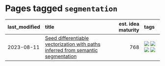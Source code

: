 # Pages tagged `segmentation`

|last_modified|title|est. idea maturity|tags
|:---|:---|---:|:---|
|2023-08-11|[Seed differentiable vectorization with paths inferred from semantic segmentation](../vectorize_anything.md)|768|[![](https://img.shields.io/badge/tag-experimental-3f9741)](../tags/experimental.md) [![](https://img.shields.io/badge/tag-segmentation-8b768)](../tags/segmentation.md) [![](https://img.shields.io/badge/tag-svg-3c3258)](../tags/svg.md) [![](https://img.shields.io/badge/tag-tooling-c6963e)](../tags/tooling.md)|